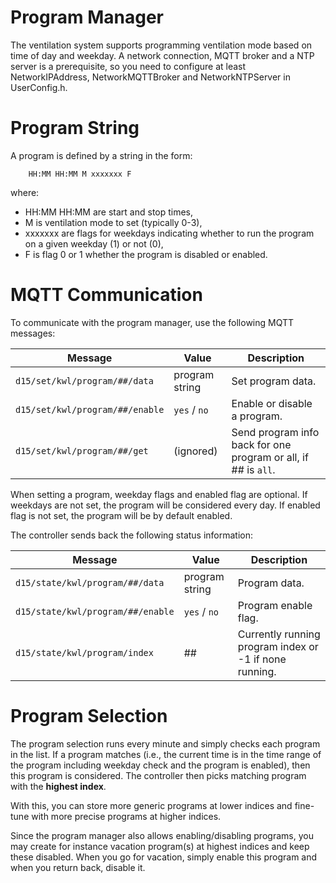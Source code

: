 Program Manager
===============

The ventilation system supports programming ventilation mode based on time of day
and weekday. A network connection, MQTT broker and a NTP server is a prerequisite,
so you need to configure at least NetworkIPAddress, NetworkMQTTBroker and
NetworkNTPServer in UserConfig.h.


# Program String

A program is defined by a string in the form:

        HH:MM HH:MM M xxxxxxx F

where:
* HH:MM HH:MM are start and stop times,
* M is ventilation mode to set (typically 0-3),
* xxxxxxx are flags for weekdays indicating whether to run the program on
  a given weekday (1) or not (0),
* F is flag 0 or 1 whether the program is disabled or enabled.


# MQTT Communication

To communicate with the program manager, use the following MQTT messages:

Message                         | Value          | Description
------------------------------- | -------------- | ------------------------
`d15/set/kwl/program/##/data`   | program string | Set program data.
`d15/set/kwl/program/##/enable` | `yes` / `no`   | Enable or disable a program.
`d15/set/kwl/program/##/get`    | (ignored)      | Send program info back for one program or all, if ## is `all`.

When setting a program, weekday flags and enabled flag are optional. If weekdays
are not set, the program will be considered every day. If enabled flag is not
set, the program will be by default enabled.

The controller sends back the following status information:

Message                           | Value          | Description
--------------------------------- | -------------- | ------------------------
`d15/state/kwl/program/##/data`   | program string | Program data.
`d15/state/kwl/program/##/enable` | `yes` / `no`   | Program enable flag.
`d15/state/kwl/program/index`     | ##             | Currently running program index or -1 if none running.


# Program Selection

The program selection runs every minute and simply checks each program in the list.
If a program matches (i.e., the current time is in the time range of the program
including weekday check and the program is enabled), then this program is considered.
The controller then picks matching program with the **highest index**.

With this, you can store more generic programs at lower indices and fine-tune with
more precise programs at higher indices.

Since the program manager also allows enabling/disabling programs, you may create
for instance vacation program(s) at highest indices and keep these disabled. When
you go for vacation, simply enable this program and when you return back, disable
it.

